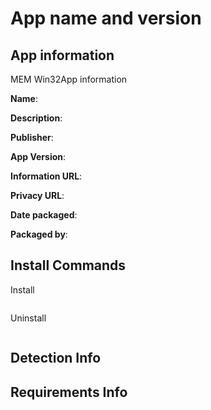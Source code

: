 # App name and version

## App information

MEM Win32App information

**Name**:

**Description**:

**Publisher**:

**App Version**:

**Information URL**:

**Privacy URL**:

**Date packaged**:

**Packaged by**:

## Install Commands

Install

```cmd

```

Uninstall

```cmd

```

## Detection Info

## Requirements Info
